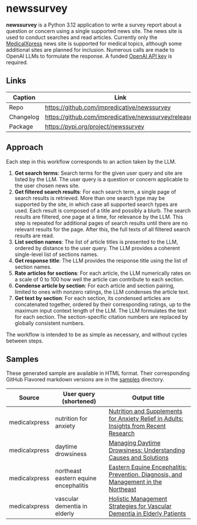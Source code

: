 # newssurvey
**newssurvey** is a Python 3.12 application to write a survey report about a question or concern using a single supported news site. The news site is used to conduct searches and read articles. Currently only the [MedicalXpress](https://medicalxpress.com/) news site is supported for medical topics, although some additional sites are planned for inclusion. Numerous calls are made to OpenAI LLMs to formulate the response. A funded [OpenAI API key](https://platform.openai.com/api-keys) is required.

## Links
| Caption     | Link                                                 |
|-------------|------------------------------------------------------|
| Repo        | https://github.com/impredicative/newssurvey          |
| Changelog   | https://github.com/impredicative/newssurvey/releases |
| Package     | https://pypi.org/project/newssurvey                  |

## Approach
Each step in this workflow corresponds to an action taken by the LLM.

1. **Get search terms**: Search terms for the given user query and site are listed by the LLM. The user query is a question or concern applicable to the user chosen news site.
2. **Get filtered search results**: For each search term, a single page of search results is retrieved. More than one search type may be supported by the site, in which case all supported search types are used. Each result is composed of a title and possibly a blurb. The search results are filtered, one page at a time, for relevance by the LLM. This step is repeated for additional pages of search results until there are no relevant results for the page. After this, the full texts of all filtered search results are read.
3. **List section names**: The list of article titles is presented to the LLM, ordered by distance to the user query. The LLM provides a coherent single-level list of sections names.
4. **Get response title**: The LLM provides the response title using the list of section names.
5. **Rate articles for sections**: For each article, the LLM numerically rates on a scale of 0 to 100 how well the article can contribute to each section.
6. **Condense article by section**: For each article and section pairing, limited to ones with nonzero ratings, the LLM condenses the article text.
7. **Get text by section**: For each section, its condensed articles are concatenated together, ordered by their corresponding ratings, up to the maximum input context length of the LLM. The LLM formulates the text for each section. The section-specific citation numbers are replaced by globally consistent numbers.

The workflow is intended to be as simple as necessary, and without cycles between steps.

## Samples
These generated sample are available in HTML format. Their corresponding GitHub Flavored markdown versions are in the [samples](./samples/) directory.

| Source        | User query (shortened)                | Output title |
|---------------|---------------------------------------|--------------|
| medicalxpress | nutrition for anxiety                 | [Nutrition and Supplements for Anxiety Relief in Adults: Insights from Recent Research](https://html-preview.github.io/?url=https://github.com/impredicative/newssurvey/blob/master/samples/2024-09-11T02%3A51%3A12%20Nutrition%20and%20Supplements%20for%20Anxiety%20Relief%20in%20Adults%3A%20Insights%20from%20Recent%20Research.html) |
| medicalxpress | daytime drowsiness                    | [Managing Daytime Drowsiness: Understanding Causes and Solutions](https://html-preview.github.io/?url=https://github.com/impredicative/newssurvey/blob/master/samples/2024-09-11T02%3A20%3A37%20Managing%20Daytime%20Drowsiness%3A%20Understanding%20Causes%20and%20Solutions.html) |
| medicalxpress | northeast eastern equine encephalitis | [Eastern Equine Encephalitis: Prevention, Diagnosis, and Management in the Northeast](https://html-preview.github.io/?url=https://github.com/impredicative/newssurvey/blob/master/samples/2024-09-11T02%3A53%3A50%20Eastern%20Equine%20Encephalitis%3A%20Prevention%2C%20Diagnosis%2C%20and%20Management%20in%20the%20Northeast.html) |
| medicalxpress | vascular dementia in elderly          | [Holistic Management Strategies for Vascular Dementia in Elderly Patients](https://html-preview.github.io/?url=https://github.com/impredicative/newssurvey/blob/master/samples/2024-09-11T01%3A58%3A39%20Holistic%20Management%20Strategies%20for%20Vascular%20Dementia%20in%20Elderly%20Patients.html) |

